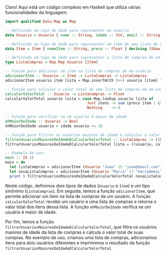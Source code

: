 Claro! Aqui está um código complexo em Haskell que utiliza várias funcionalidades da linguagem:

```haskell
import qualified Data.Map as Map

-- Definindo um tipo de dado para representar um usuário
data Usuario = Usuario { nome :: String, idade :: Int, email :: String } deriving (Show)

-- Definindo um tipo de dado para representar um item de uma lista de compras
data Item = Item { nomeItem :: String, preco :: Float } deriving (Show)

-- Definindo um tipo de dado para representar a lista de compras de um usuário
type ListaCompras = Map.Map Usuario [Item]

-- Função para adicionar um item na lista de compras de um usuário
adicionarItem :: Usuario -> Item -> ListaCompras -> ListaCompras
adicionarItem usuario item lista = Map.insertWith (++) usuario [item] lista

-- Função para calcular o valor total de uma lista de compras de um usuário
calcularValorTotal :: Usuario -> ListaCompras -> Float
calcularValorTotal usuario lista = case Map.lookup usuario lista of
                                     Just itens -> sum [preco item | item <- itens]
                                     Nothing    -> 0

-- Função para verificar se um usuário é maior de idade
ehMaiorDeIdade :: Usuario -> Bool
ehMaiorDeIdade usuario = idade usuario >= 18

-- Função para filtrar os usuários maiores de idade e calcular o valor total de suas compras
filtrarUsuariosMaioresDeIdadeECalcularValorTotal :: ListaCompras -> [(Usuario, Float)]
filtrarUsuariosMaioresDeIdadeECalcularValorTotal lista = [(usuario, calcularValorTotal usuario lista) | (usuario, _) <- Map.toList lista, ehMaiorDeIdade usuario]

-- Exemplo de uso:
main :: IO ()
main = do
  let listaCompras = adicionarItem (Usuario "Joao" 25 "joao@email.com") (Item "Camiseta" 50.0) Map.empty
  let novaListaCompras = adicionarItem (Usuario "Maria" 17 "maria@email.com") (Item "Calca" 80.0) listaCompras
  print $ filtrarUsuariosMaioresDeIdadeECalcularValorTotal novaListaCompras
```

Neste código, definimos dois tipos de dados (`Usuario` e `Item`) e um tipo sinônimo (`ListaCompras`). Em seguida, temos a função `adicionarItem`, que permite adicionar um item na lista de compras de um usuário. A função `calcularValorTotal` recebe um usuário e uma lista de compras e retorna o valor total dos itens dessa lista. A função `ehMaiorDeIdade` verifica se um usuário é maior de idade. 

Por fim, temos a função `filtrarUsuariosMaioresDeIdadeECalcularValorTotal`, que filtra os usuários maiores de idade da lista de compras e calcula o valor total de suas compras. No exemplo de uso, criamos uma lista de compras, adicionamos itens para dois usuários diferentes e imprimimos o resultado da função `filtrarUsuariosMaioresDeIdadeECalcularValorTotal`.